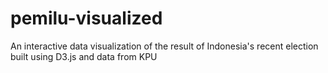 # pemilu-visualized
An interactive data visualization of the result of Indonesia's recent election built using D3.js and data from KPU

